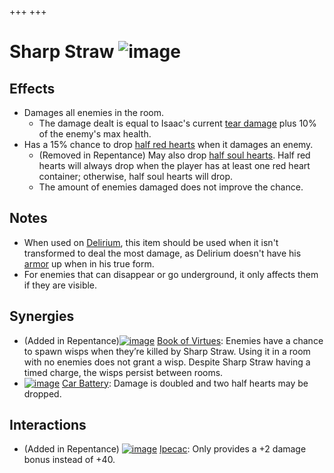 +++
+++

 # Sharp Straw ![image](/image/Sharp_Straw.png) 


Effects
---------


* Damages all enemies in the room.
	+ The damage dealt is equal to Isaac's current [tear damage](/wiki/Damage "Damage") plus 10% of the enemy's max health.
* Has a 15% chance to drop [half red hearts](/wiki/Hearts#Half_Red_Heart "Hearts") when it damages an enemy.
	+ (Removed in Repentance) May also drop [half soul hearts](/wiki/Hearts#Half_Soul_Heart "Hearts"). Half red hearts will always drop when the player has at least one red heart container; otherwise, half soul hearts will drop.
	+ The amount of enemies damaged does not improve the chance.


Notes
-------


* When used on [Delirium](/wiki/Delirium "Delirium"), this item should be used when it isn't transformed to deal the most damage, as Delirium doesn't have his [armor](/wiki/Damage_Scaling "Damage Scaling") up when in his true form.
* For enemies that can disappear or go underground, it only affects them if they are visible.


Synergies
-----------


* (Added in Repentance)[![image](/image/Book_of_Virtues.png)](/wiki/Book_of_Virtues "Book of Virtues") [Book of Virtues](/wiki/Book_of_Virtues "Book of Virtues"): Enemies have a chance to spawn wisps when they’re killed by Sharp Straw. Using it in a room with no enemies does not grant a wisp. Despite Sharp Straw having a timed charge, the wisps persist between rooms.
* [![image](/image/Car_Battery.png)](/wiki/Car_Battery "Car Battery") [Car Battery](/wiki/Car_Battery "Car Battery"): Damage is doubled and two half hearts may be dropped.


Interactions
--------------


* (Added in Repentance) [![image](/image/Ipecac.png)](/wiki/Ipecac "Ipecac") [Ipecac](/wiki/Ipecac "Ipecac"): Only provides a +2 damage bonus instead of +40.


